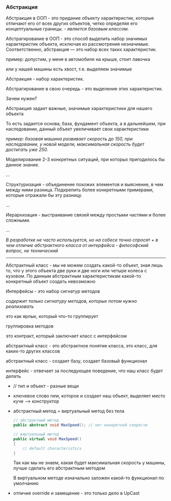 
### Абстракция

Абстракция в ООП - это придание объекту характеристик, которые отличают его от всех других объектов, четко определяя его концептуальные границы. _- является базовым классом._

Абстрагирование в ООП - это способ выделить набор значимых характеристик объекта, исключая из рассмотрения незначимые. Соответственно, абстракция — это набор всех таких характеристик.

пример: допустим, у меня в автомобиле на крыше, стоит лавочка

или у нашей машины есть хвост, т.е. выделяем значимые

Абстракция - набор характеристик.

Абстрагирование в свою очередь - это выделение этих характеристик.

Зачем нужен?

Абстракция задает важные, значимые характеристики для нашего объекта

То есть задается основа, база, фундамент объекта, а в дальнейшем, при наследовании, данный объект увеличивает свои характеристики

_пример: базовая машина развивает скорость до 150, при наследовании, у новой модели, максимальная скорость будет достигать уже 250._

Моделирование 2-3 конкретных ситуаций, при которых пригодилось бы данное знание.

…

Структуризация - объединение похожих элементов и выяснение, в чем между ними разница. Подкрепить более конкретными примерами, которые отражали бы эту разницу.

…

Иерархизация - выстраивание связей между простыми частями и более сложными.

…

_В разработке не часто используется, но на собесе точно спросят + в чем отличие абстрактного класса от интерфейса - философский вопрос, не технический_

---

Абстрактный класс - мы не можем создать какой-то объект, зная лишь то, что у этого объекта две руки и две ноги или четыре колеса с кузовом. По данным абстрактным характеристикам какой-то конкретный объект создать невозможно

Интерфейсы - это набор сигнатур методов

_содержит только сигнатуру методов, которые потом нужно реализовать_

это как ярлык, который что-то группирует

группировка методов

это контракт, который заключает класс с интерфейсом

абстрактный класс - это абстрактное понятие класса, это класс, для каких-то других классов

абстрактный класс - создает базу, создает базовый функционал

интерфейс - отвечает за последующее поведение, что наш класс будет делать

- // тип и объект - разные вещи
    

- ключевое слово new, которое и создает наш объект, выделяет место куче —> конструктор
    
- абстрактный метод = виртуальный метод без тела
    
    ```csharp
    // абстрактный метод
    public abstract void MaxSpeed(); // нет конкретной скорости
    
    // виртуальный метод
    public virtual void MaxSpeed() 
    {
    	// default characteristics
    }
    ```
    
    Так как мы не знаем, какая будет максимальная скорость у машины, лучше сделать его абстрактным методом
    
    В виртуальном методе изначально заложен какой-то функционал по умолчанию
    
- отличие override и замещение - это только дело в UpCast